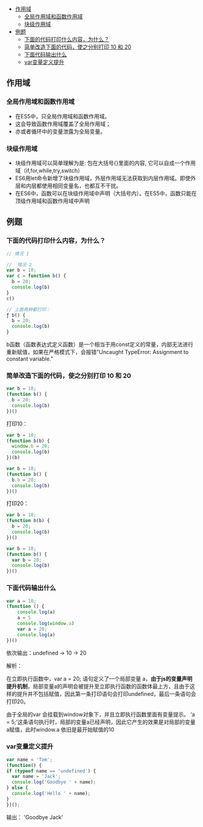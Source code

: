 - [作用域](#作用域)
  - [全局作用域和函数作用域](#全局作用域和函数作用域)
  - [块级作用域](#块级作用域)
- [例题](#例题)
  - [下面的代码打印什么内容，为什么？](#下面的代码打印什么内容为什么)
  - [简单改造下面的代码，使之分别打印 10 和 20](#简单改造下面的代码使之分别打印-10-和-20)
  - [下面代码输出什么](#下面代码输出什么)
  - [var变量定义提升](#var变量定义提升)


## 作用域
### 全局作用域和函数作用域
- 在ES5中，只全局作用域和函数作用域。
- 这会导致函数作用域覆盖了全局作用域；
- 亦或者循环中的变量泄露为全局变量。

### 块级作用域
- 块级作用域可以简单理解为是: 包在大括号{}里面的内容, 它可以自成一个作用域（if,for,while,try,switch）
- ES6用let命令新增了块级作用域，外层作用域无法获取到内层作用域。即使外层和内层都使用相同变量名，也都互不干扰。
- 在ES6中，函数可以在块级作用域中声明（大括号内）。在ES5中，函数只能在顶级作用域和函数作用域中声明

## 例题
### 下面的代码打印什么内容，为什么？
```js
// 情况 1 

//  情况 2
var b = 10;
var c = function b() {
  b = 20;
  console.log(b)
}
c()

// 上面两种都打印：
ƒ b() {
  b = 20;
  console.log(b)
}
```
b函数（函数表达式定义函数）是一个相当于用const定义的常量，内部无法进行重新赋值，如果在严格模式下，会报错"Uncaught TypeError: Assignment to constant variable."

### 简单改造下面的代码，使之分别打印 10 和 20
```js
var b = 10;
(function b() {
  b = 20;
  console.log(b)
})()
```

打印10：
```js
var b = 10;
(function b(b) {
  window.b = 20;
  console.log(b)
})(b)
```
```js
var b = 10;
(function b() {
  b.b = 20;
  console.log(b)
})()
```

打印20：
```js
var b = 10;
(function b(b) {
  b = 20;
  console.log(b)
})()
```
```js
var b = 10;
(function b() {
  var b = 20;
  console.log(b)
})()
```

### 下面代码输出什么
```js
var a = 10;
(function () {
    console.log(a)
    a = 5
    console.log(window.a)
    var a = 20;
    console.log(a)
})()
```
依次输出：undefined -> 10 -> 20

解析：

在立即执行函数中，var a = 20; 语句定义了一个局部变量 a，**由于js的变量声明提升机制**，局部变量a的声明会被提升至立即执行函数的函数体最上方，且由于这样的提升并不包括赋值，因此第一条打印语句会打印undefined，最后一条语句会打印20。

由于全局的var 会挂载到window对象下，并且立即执行函数里面有变量提示。
‘a = 5;’这条语句执行时，局部的变量a已经声明，因此它产生的效果是对局部的变量a赋值，此时window.a 依旧是最开始赋值的10


### var变量定义提升
```js
var name = 'Tom';
(function() {
if (typeof name == 'undefined') {
  var name = 'Jack';
  console.log('Goodbye ' + name);
} else {
  console.log('Hello ' + name);
}
})();
```
输出： 'Goodbye Jack'